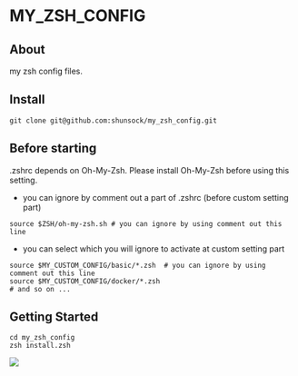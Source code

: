 # MY_ZSH_CONFIG

## About
my zsh config files.

## Install
```shell
git clone git@github.com:shunsock/my_zsh_config.git
```

## Before starting
.zshrc depends on Oh-My-Zsh. Please install Oh-My-Zsh before using this setting.
- you can ignore by comment out a part of .zshrc (before custom setting part)

```.zshrc
source $ZSH/oh-my-zsh.sh # you can ignore by using comment out this line
```

- you can select which you will ignore to activate at custom setting part
```.zshrc
source $MY_CUSTOM_CONFIG/basic/*.zsh  # you can ignore by using comment out this line
source $MY_CUSTOM_CONFIG/docker/*.zsh
# and so on ...
```

## Getting Started
```shell
cd my_zsh_config
zsh install.zsh
```

![](image/install_png)

